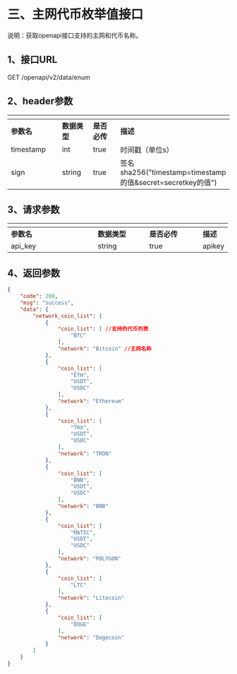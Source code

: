 # 三、主网代币枚举值接口

说明：获取openapi接口支持的主网和代币名称。

## 1、接口URL <a href="#id-1-jie-kou-url" id="id-1-jie-kou-url"></a>

GET /openapi/v2/data/enum

## 2、header参数 <a href="#id-2header-can-shu" id="id-2header-can-shu"></a>

<table data-header-hidden><thead><tr><th width="182"></th><th width="99"></th><th width="106"></th><th></th></tr></thead><tbody><tr><td><strong>参数名</strong></td><td><strong>数据类型</strong></td><td><strong>是否必传</strong></td><td><strong>描述</strong></td></tr><tr><td>timestamp</td><td>int</td><td>true</td><td>时间戳（单位s）</td></tr><tr><td>sign</td><td>string</td><td>true</td><td>签名sha256("timestamp=timestamp的值&#x26;secret=secretkey的值")</td></tr></tbody></table>

## 3、请求参数 <a href="#id-3-qing-qiu-can-shu" id="id-3-qing-qiu-can-shu"></a>

<table data-header-hidden><thead><tr><th width="181"></th><th width="101"></th><th width="105"></th><th></th></tr></thead><tbody><tr><td><strong>参数名</strong></td><td><strong>数据类型</strong></td><td><strong>是否必传</strong></td><td><strong>描述</strong></td></tr><tr><td>api_key</td><td>string</td><td>true</td><td>apikey</td></tr></tbody></table>

## 4、返回参数 <a href="#id-4-fan-hui-can-shu" id="id-4-fan-hui-can-shu"></a>

```json
{
    "code": 200,
    "msg": "success",
    "data": { 
        "network_coin_list": [
            {
                "coin_list": [ //支持的代币列表
                    "BTC"
                ],
                "network": "Bitcoin" //主网名称
            },
            {
                "coin_list": [
                    "ETH",
                    "USDT",
                    "USDC"
                ],
                "network": "Ethereum"
            },
            {
                "coin_list": [
                    "TRX",
                    "USDT",
                    "USDC"
                ],
                "network": "TRON"
            },
            {
                "coin_list": [
                    "BNB",
                    "USDT",
                    "USDC"
                ],
                "network": "BNB"
            },
            {
                "coin_list": [
                    "MATIC",
                    "USDT",
                    "USDC"
                ],
                "network": "POLYGON"
            },
            {
                "coin_list": [
                    "LTC"
                ],
                "network": "Litecoin"
            },
            {
                "coin_list": [
                    "DOGE"
                ],
                "network": "Dogecoin"
            }
        ]
    }
}
```
